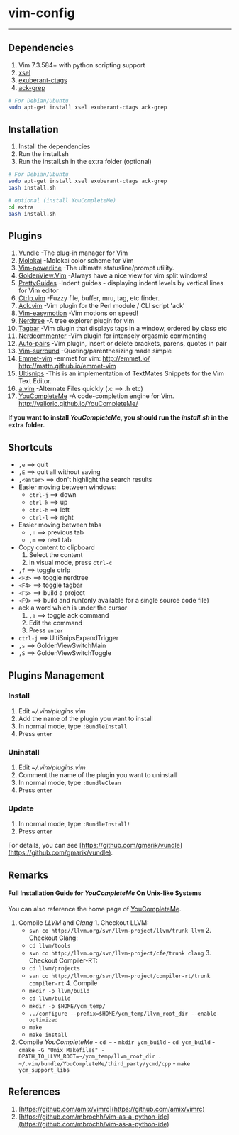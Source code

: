 # vim-config

---------------------

## Dependencies
  1. Vim 7.3.584+ with python scripting support
  2. [xsel](http://www.kfish.org/software/xsel/)
  3. [exuberant-ctags](http://ctags.sourceforge.net/)
  4. [ack-grep](http://betterthangrep.com/)

``` bash
# For Debian/Ubuntu
sudo apt-get install xsel exuberant-ctags ack-grep
```

## Installation

  1. Install the dependencies
  2. Run the install.sh
  3. Run the install.sh in the extra folder (optional)

``` bash
# For Debian/Ubuntu
sudo apt-get install xsel exuberant-ctags ack-grep
bash install.sh

# optional (install YouCompleteMe)
cd extra
bash install.sh
```

## Plugins

  1. [Vundle](https://github.com/gmarik/vundle) -The plug-in manager for Vim
  2. [Molokai](https://github.com/tomasr/molokai) -Molokai color scheme for Vim
  3. [Vim-powerline](https://github.com/Lokaltog/vim-powerline) -The ultimate statusline/prompt utility.
  4. [GoldenView.Vim](https://github.com/zhaocai/GoldenView.Vim) -Always have a nice view for vim split windows!
  5. [PrettyGuides](https://github.com/adonis0147/prettyGuides) -Indent guides - displaying indent levels by vertical lines for Vim editor
  6. [Ctrlp.vim](https://github.com/kien/ctrlp.vim) -Fuzzy file, buffer, mru, tag, etc finder.
  7. [Ack.vim](https://github.com/mileszs/ack.vim) -Vim plugin for the Perl module / CLI script 'ack'
  8. [Vim-easymotion](https://github.com/Lokaltog/vim-easymotion) -Vim motions on speed!
  9. [Nerdtree](https://github.com/scrooloose/nerdtree) -A tree explorer plugin for vim
  10. [Tagbar](https://github.com/majutsushi/tagbar) -Vim plugin that displays tags in a window, ordered by class etc
  11. [Nerdcommenter](https://github.com/scrooloose/nerdcommenter) -Vim plugin for intensely orgasmic commenting
  12. [Auto-pairs](https://github.com/jiangmiao/auto-pairs) -Vim plugin, insert or delete brackets, parens, quotes in pair
  13. [Vim-surround](https://github.com/tpope/vim-surround) -Quoting/parenthesizing made simple
  14. [Emmet-vim](https://github.com/mattn/emmet-vim) -emmet for vim: http://emmet.io/ http://mattn.github.io/emmet-vim
  15. [Ultisnips](https://github.com/SirVer/ultisnips) -This is an implementation of TextMates Snippets for the Vim Text Editor.
  16. [a.vim](https://github.com/vim-scripts/a.vim) -Alternate Files quickly (.c --> .h etc)
  17. [YouCompleteMe](https://github.com/Valloric/YouCompleteMe) -A code-completion engine for Vim.  http://valloric.github.io/YouCompleteMe/

**If you want to install _YouCompleteMe_, you should run the _install.sh_ in the extra folder.**

## Shortcuts

  - `,e`  ==> quit
  - `,E`  ==> quit all without saving
  - `,<enter>`  ==> don't highlight the search results
  - Easier moving between windows:
    + `ctrl-j`  ==> down
    + `ctrl-k`  ==> up
    + `ctrl-h`  ==> left
    + `ctrl-l`  ==> right
  - Easier moving between tabs
    + `,n`  ==> previous tab
    + `,m`  ==> next tab
  - Copy content to clipboard
    1. Select the content
    2. In visual mode, press `ctrl-c`
  - `,f`  ==> toggle ctrlp
  - `<F3>`  ==> toggle nerdtree
  - `<F4>`  ==> toggle tagbar
  - `<F5>`  ==> build a project
  - `<F9>`  ==> build and run(only available for a single source code file)
  - ack a word which is under the cursor
    1. `,a` ==> toggle ack command
    2. Edit the command
    3. Press `enter`
  - `ctrl-j`  ==> UltiSnipsExpandTrigger
  - `,s`    ==> GoldenViewSwitchMain
  - `,S`    ==> GoldenViewSwitchToggle

## Plugins Management

### Install

  1. Edit *~/.vim/plugins.vim*
  2. Add the name of the plugin you want to install
  3. In normal mode, type `:BundleInstall`
  4. Press `enter`

### Uninstall

  1. Edit *~/.vim/plugins.vim*
  2. Comment the name of the plugin you want to uninstall
  3. In normal mode, type `:BundleClean`
  4. Press `enter`

### Update

  1. In normal mode, type `:BundleInstall!`
  2. Press `enter`

For details, you can see [https://github.com/gmarik/vundle](https://github.com/gmarik/vundle).

## Remarks

#### Full Installation Guide for *YouCompleteMe* On Unix-like Systems
You can also reference the home page of [YouCompleteMe](http://valloric.github.io/YouCompleteMe/).

  1. Compile *LLVM* and *Clang*
    1. Checkout LLVM:
      - `svn co http://llvm.org/svn/llvm-project/llvm/trunk llvm`
    2. Checkout Clang:
      - `cd llvm/tools`
      - `svn co http://llvm.org/svn/llvm-project/cfe/trunk clang`
    3. Checkout Compiler-RT:
      - `cd llvm/projects`
      - `svn co http://llvm.org/svn/llvm-project/compiler-rt/trunk compiler-rt`
    4. Compile
      - `mkdir -p llvm/build`
      - `cd llvm/build`
      - `mkdir -p $HOME/ycm_temp/`
      - `../configure --prefix=$HOME/ycm_temp/llvm_root_dir --enable-optimized`
      - `make`
      - `make install`
  2. Compile *YouCompleteMe*
    - `cd ~`
    - `mkdir ycm_build`
    - `cd ycm_build`
    - `cmake -G "Unix Makefiles" -DPATH_TO_LLVM_ROOT=~/ycm_temp/llvm_root_dir . ~/.vim/bundle/YouCompleteMe/third_party/ycmd/cpp`
    - `make ycm_support_libs`

## References

  1. [https://github.com/amix/vimrc](https://github.com/amix/vimrc)
  2. [https://github.com/mbrochh/vim-as-a-python-ide](https://github.com/mbrochh/vim-as-a-python-ide)

